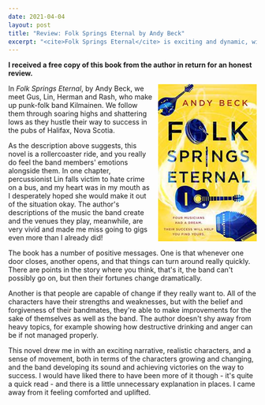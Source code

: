 ```yaml
---
date: 2021-04-04
layout: post
title: "Review: Folk Springs Eternal by Andy Beck"
excerpt: "<cite>Folk Springs Eternal</cite> is exciting and dynamic, with realistic characters and positive messages."
---
```


**I received a free copy of this book from the author in return for an honest review.**

<img src="/images/folk-springs-eternal-200.jpg" alt="Folk Springs Eternal" style="float: right; margin-bottom: 10px; margin-left: 10px;">

In <cite>Folk Springs Eternal</cite>, by Andy Beck, we meet Gus, Lin, Herman and Rash, who make up punk-folk band Kilmainen. We follow them through soaring highs and shattering lows as they hustle their way to success in the pubs of Halifax, Nova Scotia.

As the description above suggests, this novel is a rollercoaster ride, and you really do feel the band members' emotions alongside them. In one chapter, percussionist Lin falls victim to hate crime on a bus, and my heart was in my mouth as I desperately hoped she would make it out of the situation okay. The author's descriptions of the music the band create and the venues they play, meanwhile, are very vivid and made me miss going to gigs even more than I already did!

The book has a number of positive messages. One is that whenever one door closes, another opens, and that things can turn around really quickly. There are points in the story where you think, that's it, the band can't possibly go on, but then their fortunes change dramatically.

Another is that people are capable of change if they really want to. All of the characters have their strengths and weaknesses, but with the belief and forgiveness of their bandmates, they're able to make improvements for the sake of themselves as well as the band. The author doesn't shy away from heavy topics, for example showing how destructive drinking and anger can be if not managed properly.

This novel drew me in with an exciting narrative, realistic characters, and a sense of movement, both in terms of the characters growing and changing, and the band developing its sound and achieving victories on the way to success. I would have liked there to have been more of it though - it's quite a quick read - and there is a little unnecessary explanation in places. I came away from it feeling comforted and uplifted.
